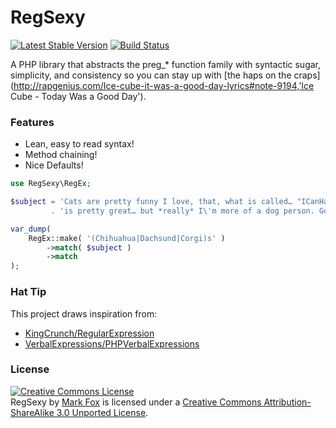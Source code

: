 
RegSexy
===========

[![Latest Stable Version](https://poser.pugx.org/mfdj/regsexy/v/stable.png)](https://packagist.org/packages/mfdj/regsexy)
[![Build Status](https://travis-ci.org/mfdj/RegSexy.png?branch=master)](http://travis-ci.org/mfdj/regsexy)

A PHP library that abstracts the preg_* function family with syntactic sugar, simplicity, and consistency so you can stay up with [the haps on the craps](http://rapgenius.com/Ice-cube-it-was-a-good-day-lyrics#note-9194,'Ice Cube - Today Was a Good Day').

### Features

* Lean, easy to read syntax!
* Method chaining!
* Nice Defaults!

``` php
use RegSexy\RegEx;

$subject = 'Cats are pretty funny I love, that, what is called… "ICanHasCheezburger?"!, '
         . 'is pretty great… but *really* I\'m more of a dog person. Got 2 little Chihuahuas at home!';

var_dump(
    RegEx::make( '(Chihuahua|Dachsund|Corgi)s' )
        ->match( $subject )
        ->match
);
```

### Hat Tip

This project draws inspiration from: 

- [KingCrunch/RegularExpression](https://github.com/KingCrunch/RegularExpression)
- [VerbalExpressions/PHPVerbalExpressions](https://github.com/VerbalExpressions/PHPVerbalExpressions)

### License

<a rel="license" href="http://creativecommons.org/licenses/by-sa/3.0/deed.en_US"><img alt="Creative Commons License" style="border-width:0" src="http://i.creativecommons.org/l/by-sa/3.0/88x31.png" /></a><br /><span xmlns:dct="http://purl.org/dc/terms/" href="http://purl.org/dc/dcmitype/InteractiveResource" property="dct:title" rel="dct:type">RegSexy</span> by <a xmlns:cc="http://creativecommons.org/ns#" href="http://ixel.org" property="cc:attributionName" rel="cc:attributionURL">Mark Fox</a> is licensed under a <a rel="license" href="http://creativecommons.org/licenses/by-sa/3.0/deed.en_US">Creative Commons Attribution-ShareAlike 3.0 Unported License</a>.

